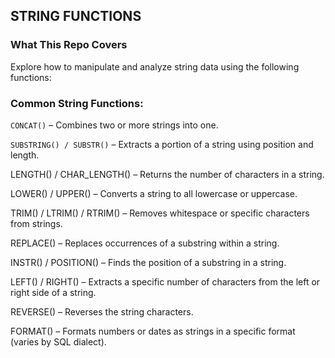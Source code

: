 ## STRING FUNCTIONS
### What This Repo Covers
Explore how to manipulate and analyze string data using the following functions:
### Common String Functions:
```CONCAT()``` – Combines two or more strings into one.

```SUBSTRING() / SUBSTR()``` – Extracts a portion of a string using position and length.

LENGTH() / CHAR_LENGTH() – Returns the number of characters in a string.

LOWER() / UPPER() – Converts a string to all lowercase or uppercase.

TRIM() / LTRIM() / RTRIM() – Removes whitespace or specific characters from strings.

REPLACE() – Replaces occurrences of a substring within a string.

INSTR() / POSITION() – Finds the position of a substring in a string.

LEFT() / RIGHT() – Extracts a specific number of characters from the left or right side of a string.

REVERSE() – Reverses the string characters.

FORMAT() – Formats numbers or dates as strings in a specific format (varies by SQL dialect).
